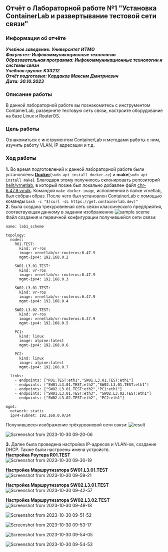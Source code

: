 ## Отчёт о Лабораторной работе №1 "Установка ContainerLab и развертывание тестовой сети связи"

### Информация об отчёте

***Учебное заведение: Университет ИТМО***  
***Факультет: Инфокоммуникационные технологии***  
***Образовательная программа: Инфокоммуникационные технологии и системы связи***  
***Учебная группа: K33212***  
***Отчёт подготовил: Кардаков Максим Дмитриевич***  
***Дата: 30.10.2023***  

### Описание работы

В данной лабораторной работе вы познакомитесь с инструментом ContainerLab, развернете тестовую сеть связи, настроите оборудование на базе Linux и RouterOS.

### Цель работы

Ознакомиться с инструментом ContainerLab и методами работы с ним, изучить работу VLAN, IP адресации и т.д.

### Ход работы

**1.** Во время подготовлений к данной лабораторной работе были установлены [**Docker**](https://www.docker.com/)(```sudo apt install docker-ce```) и **make**(```sudo apt install make```). Благодаря этому получилось склонировать репозиторий [hellt/vrnetlab](https://github.com/hellt/vrnetlab), в который позже был локально добавлен файл [chr-6.47.9.vmdk](https://download.mikrotik.com/routeros/6.47.9/chr-6.47.9.vmdk). Командой ```make docker-image```, исполненной в папке vrnetlab, был собран образ. После чего был установлен ContainerLab с помощью команды ```bash -c "$(curl -sL https://get.containerlab.dev)"```  
**2.** Была создана трехуровненая сеть связи классического предприятия, соответвующая данному в задании изображению ![sample sceme](https://itmo-ict-faculty.github.io/introduction-in-routing/education/labs2023_2024/lab1/3tiernetwork.png) <br> Файл создания и первичной конфигурации получившейся сети связи:
  ```
  name: lab1_scheme

  topology:
    nodes:
      R01.TEST:
        kind: vr-ros
        image: vrnetlab/vr-routeros:6.47.9
        mgmt-ipv4: 192.168.0.2
      
      SW01.L3.01.TEST:
        kind: vr-ros
        image: vrnetlab/vr-routeros:6.47.9
        mgmt-ipv4: 192.168.0.3

      SW02.L3.01.TEST:
        kind: vr-ros
        image: vrnetlab/vr-routeros:6.47.9
        mgmt-ipv4: 192.168.0.4

      SW02.L3.02.TEST:
        kind: vr-ros
        image: vrnetlab/vr-routeros:6.47.9
        mgmt-ipv4: 192.168.0.5

      PC1:
        kind: linux
        image: alpine:latest
        mgmt-ipv4: 192.168.0.6

      PC2:
        kind: linux
        image: alpine:latest
        mgmt-ipv4: 192.168.0.7

    links:
      - endpoints: ["R01.TEST:eth1","SW01.L3.01.TEST:eth1"]
      - endpoints: ["SW01.L3.01.TEST:eth2","SW02.L3.01.TEST:eth1"]
      - endpoints: ["SW02.L3.01.TEST:eth2","PC1:eth1"]
      - endpoints: ["SW01.L3.01.TEST:eth3", "SW02.L3.02.TEST:eth1"]
      - endpoints: ["SW02.L3.02.TEST:eth2", "PC2:eth1"]

  mgmt:
    network: static
    ipv4-subnet: 192.168.0.0/24
  ```
Получившееся изображение трёхуровневой сети связи: ![result](https://github.com/shuNya19/2023_2024-introduction_in_routing-k33212-kardakov-m-d/assets/66511121/8d2cd628-a6e7-451e-bc85-330d6e0e756d)

![Screenshot from 2023-10-30 09-20-06](https://github.com/shuNya19/2023_2024-introduction_in_routing-k33212-kardakov-m-d/assets/66511121/05c9cc91-d9f9-4f23-8389-157dd6fd1148)


**3.** Далее была проведена настройка IP-адресов и VLAN-ов, создание DHCP. Также были настроены имена устройств.<br>
  **Настройка Роутера R01.TEST**  
  ![Screenshot from 2023-10-30 09-30-19](https://github.com/shuNya19/2023_2024-introduction_in_routing-k33212-kardakov-m-d/assets/66511121/8e89be97-92e5-4708-bb60-149987e99dd4)  

  **Настройка Маршрутизатора SW01.L3.01.TEST**  
  ![Screenshot from 2023-10-30 09-59-21](https://github.com/shuNya19/2023_2024-introduction_in_routing-k33212-kardakov-m-d/assets/66511121/32b1d27c-f757-48e4-8db0-09665e5e62da)

  **Настройка Маршрутизатора SW02.L3.01.TEST**  
  ![Screenshot from 2023-10-30 09-42-57](https://github.com/shuNya19/2023_2024-introduction_in_routing-k33212-kardakov-m-d/assets/66511121/4066cb98-19f7-4e08-a99c-3419781e095c)

  **Настройка Маршрутизатора SW02.L3.02.TEST**  
  ![Screenshot from 2023-10-30 09-49-18](https://github.com/shuNya19/2023_2024-introduction_in_routing-k33212-kardakov-m-d/assets/66511121/3f8a5c63-86fa-40e0-9744-8a9b37f68e77)

  ![Screenshot from 2023-10-30 09-51-52](https://github.com/shuNya19/2023_2024-introduction_in_routing-k33212-kardakov-m-d/assets/66511121/0e2fd07d-c31c-4439-8f35-8118a9f7d063)

  ![Screenshot from 2023-10-30 09-53-17](https://github.com/shuNya19/2023_2024-introduction_in_routing-k33212-kardakov-m-d/assets/66511121/094bd32a-92b6-4cac-94e2-31b4187b9f76)

  ![Screenshot from 2023-10-30 09-54-05](https://github.com/shuNya19/2023_2024-introduction_in_routing-k33212-kardakov-m-d/assets/66511121/5c389912-e618-4f17-b0fe-3dd266c9cbe1)

  ![Screenshot from 2023-10-30 09-54-53](https://github.com/shuNya19/2023_2024-introduction_in_routing-k33212-kardakov-m-d/assets/66511121/9a8c6a7b-2adb-476f-a6e1-2d9a218e9154)




